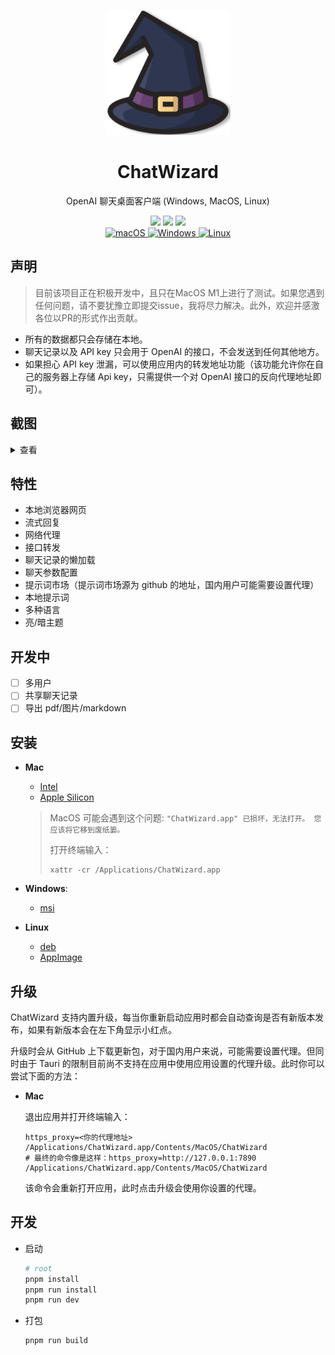<p align="center">
  <img width="200" src="./assets/logo.png" alt="ChatWizard">
  <h1 align="center">ChatWizard</h1>
  <p align="center">OpenAI 聊天桌面客户端 (Windows, MacOS, Linux)</p>
</p>

<div align=center>
  <div align=center>
  </div>
  <div>
    <img src="https://img.shields.io/github/package-json/v/lisiur/ChatWizard" />
    <img src="https://visitor-badge.glitch.me/badge?page_id=lisiur.ChatWizard" />
    <img src="https://img.shields.io/github/downloads/lisiur/ChatWizard/total" />
  </div>
  <div>
    <a href="https://github.com/lisiur/ChatWizard/releases/latest">
      <img alt="macOS" src="https://img.shields.io/badge/-macOS-black?logo=apple&logoColor=white" />
    </a>
    <a href="https://github.com/lisiur/ChatWizard/releases/latest">
      <img alt="Windows" src="https://img.shields.io/badge/-Windows-blue?logo=windows&logoColor=white" />
    </a>
    <a href="https://github.com/lisiur/ChatWizard/releases/latest">
      <img alt="Linux" src="https://img.shields.io/badge/-Linux-yellow?logo=linux&logoColor=white" />
    </a>
  </div>
</div>

## 声明

> 目前该项目正在积极开发中，且只在MacOS M1上进行了测试。如果您遇到任何问题，请不要犹豫立即提交issue，我将尽力解决。此外，欢迎并感激各位以PR的形式作出贡献。

- 所有的数据都只会存储在本地。
- 聊天记录以及 API key 只会用于 OpenAI 的接口，不会发送到任何其他地方。
- 如果担心 API key 泄漏，可以使用应用内的转发地址功能（该功能允许你在自己的服务器上存储 Api key，只需提供一个对 OpenAI 接口的反向代理地址即可）。

## 截图

<details>
<summary>查看</summary>
<img src="./assets/chat.jpeg" />
<img src="./assets/chat-menus.jpeg" />
<img src="./assets/chat-config.jpeg" />
<img src="./assets/prompt.jpeg" />
<img src="./assets/prompt-menus.jpeg" />
<img src="./assets/prompt-market.jpeg" />
<img src="./assets/prompt-market-menu.jpeg" />
<img src="./assets/setting.jpeg" />
<img src="./assets/light-theme.jpeg" />
</details>


## 特性

- 本地浏览器网页
- 流式回复
- 网络代理
- 接口转发
- 聊天记录的懒加载
- 聊天参数配置
- 提示词市场（提示词市场源为 github 的地址，国内用户可能需要设置代理）
- 本地提示词
- 多种语言
- 亮/暗主题

## 开发中

- [ ] 多用户
- [ ] 共享聊天记录
- [ ] 导出 pdf/图片/markdown

## 安装

- **Mac**

    - [Intel](https://github.com/lisiur/ChatWizard/releases/download/v0.0.53/ChatWizard_0.0.53_x64.dmg)
    - [Apple Silicon](https://github.com/lisiur/ChatWizard/releases/download/v0.0.53/ChatWizard_0.0.53_aarch64.dmg)

    > MacOS 可能会遇到这个问题: `"ChatWizard.app" 已损坏，无法打开。 您应该将它移到废纸篓。`
    > 
    > 打开终端输入：
    > 
    > ```shell
    > xattr -cr /Applications/ChatWizard.app
    > ```

- **Windows**: 

    - [msi](https://github.com/lisiur/ChatWizard/releases/download/v0.0.53/ChatWizard_0.0.53_x64_en-US.msi)

- **Linux**
    - [deb](https://github.com/lisiur/ChatWizard/releases/download/v0.0.53/chat-wizard_0.0.53_amd64.deb)
    - [AppImage](https://github.com/lisiur/ChatWizard/releases/download/v0.0.53/chat-wizard_0.0.53_amd64.AppImage)

## 升级

ChatWizard 支持内置升级，每当你重新启动应用时都会自动查询是否有新版本发布，如果有新版本会在左下角显示小红点。

升级时会从 GitHub 上下载更新包，对于国内用户来说，可能需要设置代理。但同时由于 Tauri 的限制目前尚不支持在应用中使用应用设置的代理升级。此时你可以尝试下面的方法：

- **Mac**
  
  退出应用并打开终端输入：

  ```
  https_proxy=<你的代理地址> /Applications/ChatWizard.app/Contents/MacOS/ChatWizard
  # 最终的命令像是这样：https_proxy=http://127.0.0.1:7890 /Applications/ChatWizard.app/Contents/MacOS/ChatWizard
  ```
  该命令会重新打开应用，此时点击升级会使用你设置的代理。

## 开发

- 启动

    ```bash
    # root
    pnpm install
    pnpm run install
    pnpm run dev
    ```

- 打包

    ```bash
    pnpm run build
    ```